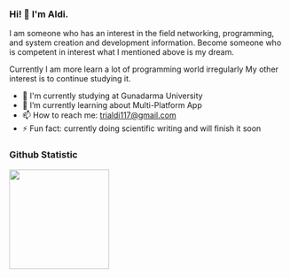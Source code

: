 ### Hi! 👋 I'm Aldi.

I am someone who has an interest in the field networking, programming, and system creation and development information. Become someone who is competent in interest what I mentioned above is my dream. 

Currently I am more learn a lot of programming world irregularly My other interest is to continue studying it.

- 🔭 I'm currently studying at Gunadarma University
- 🌱 I’m currently learning about Multi-Platform App
- 📫 How to reach me: trialdi117@gmail.com
- ⚡ Fun fact: currently doing scientific writing and will finish it soon

### Github Statistic
<p align="left">
<a href="https://github.com/trialdi">
  <img height="180em" src="https://github-readme-stats-eight-theta.vercel.app/api?username=trialdi&show_icons=true&theme=algolia&include_all_commits=true&count_private=true"/>
</a>
</p>
